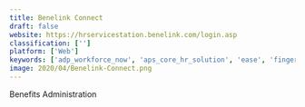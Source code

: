```yaml
---
title: Benelink Connect
draft: false 
website: https://hrservicestation.benelink.com/login.asp
classification: ['']
platform: ['Web']
keywords: ['adp_workforce_now', 'aps_core_hr_solution', 'ease', 'fingercheck', 'goco', 'human_interest', 'justworks', 'namely', 'onpay', 'paychex_flex', 'paycor', 'peoplesoft', 'rippling', 'zenefits']
image: 2020/04/Benelink-Connect.png
---
```

Benefits Administration